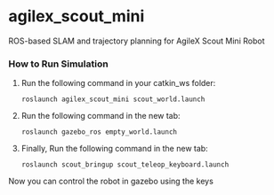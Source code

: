 # agilex_scout_mini
ROS-based SLAM and trajectory planning for AgileX Scout Mini Robot

### How to Run Simulation

1. Run the following command in your catkin_ws folder:

   ```shell
   roslaunch agilex_scout_mini scout_world.launch
   ```
2. Run the following command in the new tab:

   ```shell
   roslaunch gazebo_ros empty_world.launch
   ```

3. Finally, Run the following command in the new tab:

   ```shell
   roslaunch scout_bringup scout_teleop_keyboard.launch
   ```

Now you can control the robot in gazebo using the keys
